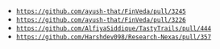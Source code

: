 - [`https://github.com/ayush-that/FinVeda/pull/3245`](https://github.com/ayush-that/FinVeda/pull/3245)
- [`https://github.com/ayush-that/FinVeda/pull/3226`](https://github.com/ayush-that/FinVeda/pull/3226)
- [`https://github.com/AlfiyaSiddique/TastyTrails/pull/444`](https://github.com/AlfiyaSiddique/TastyTrails/pull/444)
- [`https://github.com/Harshdev098/Research-Nexas/pull/357`](https://github.com/Harshdev098/Research-Nexas/pull/357)
